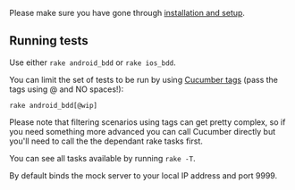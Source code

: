 Please make sure you have gone through [installation and setup](setup.md).

## Running tests

Use either ```rake android_bdd``` or ```rake ios_bdd```.

You can limit the set of tests to be run by using [Cucumber tags](https://github.com/cucumber/cucumber/wiki/Tags) (pass the tags using @ and NO spaces!):

```rake android_bdd[@wip]```

Please note that filtering scenarios using tags can get pretty complex, so if you need something more advanced you can call Cucumber directly but you'll need to call the the dependant rake tasks first.

You can see all tasks available by running ```rake -T```.

By default binds the mock server to your local IP address and port 9999.
